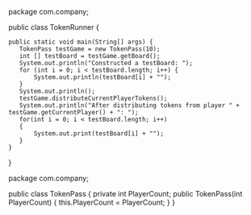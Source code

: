 package com.company;

public class TokenRunner {

    public static void main(String[] args) {
	   TokenPass testGame = new TokenPass(10);
	   int [] testBoard = testGame.getBoard();
	   System.out.println("Constructed a testBoard: ");
	   for (int i = 0; i < testBoard.length; i++) {
           System.out.println(testBoard[i] + "");
       }
       System.out.println();
	   testGame.distributeCurrentPlayerTokens();
	   System.out.println("After distributing tokens from player " + testGame.getCurrentPlayer() + ": ");
	   for(int i = 0; i < testBoard.length; i++)
       {
           System.out.print(testBoard[i] + "");
       }
    }
}


package com.company;

public class TokenPass {
    private int PlayerCount;
    public TokenPass(int PlayerCount)
    {
        this.PlayerCount = PlayerCount;
    }
}


